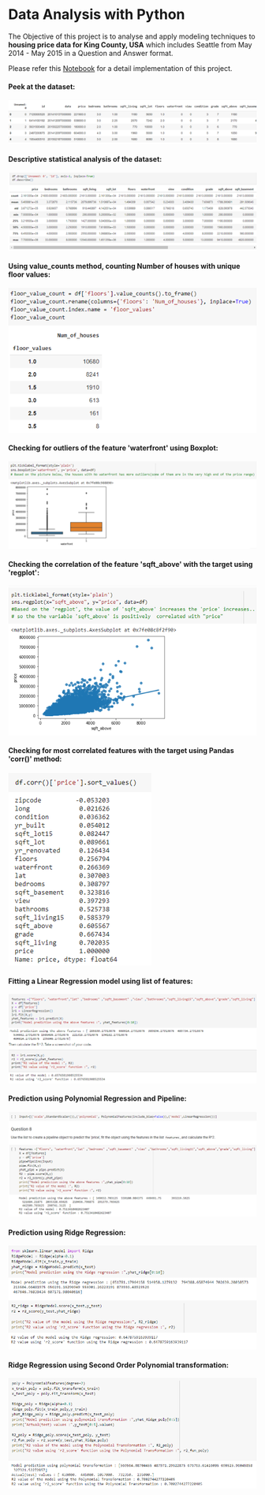 
#  <b>Data Analysis with Python</b>


The Objective of this project is to analyse and apply modeling techniques to <b>housing price data for King County, USA</b> which includes Seattle from May 2014 - May 2015 in a Question and Answer format.


Please refer this <a href='https://github.com/J-R-1/J-R-1/blob/main/Data%20Analysis%20with%20Python/Data_Analysis_using_Python.ipynb'>Notebook</a> for a detail implementation of this project.


#### <b>Peek at the dataset</b>:

<img src='https://github.com/J-R-1/J-R-1/blob/main/Data%20Analysis%20with%20Python/Screenshot%20(323).png' />



#### <b>Descriptive statistical analysis of the dataset</b>:

<img src='https://github.com/J-R-1/J-R-1/blob/main/Data%20Analysis%20with%20Python/da_dsa.png' />



#### <b>Using value_counts method, counting Number of houses with unique floor values</b>:

<img src='https://github.com/J-R-1/J-R-1/blob/main/Data%20Analysis%20with%20Python/da_val_count.png' />



#### <b>Checking for outliers of the feature 'waterfront' using Boxplot</b>:

<img src='https://github.com/J-R-1/J-R-1/blob/main/Data%20Analysis%20with%20Python/da_box.png' />



#### <b>Checking the correlation of the feature 'sqft_above' with the target using 'regplot'</b>:

<img src='https://github.com/J-R-1/J-R-1/blob/main/Data%20Analysis%20with%20Python/da_regplot.png' />



#### <b>Checking for most correlated features with the target using Pandas 'corr()' method</b>:

<img src='https://github.com/J-R-1/J-R-1/blob/main/Data%20Analysis%20with%20Python/da_corr.png' />



#### <b>Fitting a Linear Regression model using list of features</b>:

<img src='https://github.com/J-R-1/J-R-1/blob/main/Data%20Analysis%20with%20Python/da_lr.png' />



#### <b>Prediction using Polynomial Regression and Pipeline</b>:

<img src='https://github.com/J-R-1/J-R-1/blob/main/Data%20Analysis%20with%20Python/Screenshot%20(330).png' />



#### <b>Prediction using Ridge Regression</b>:

<img src='https://github.com/J-R-1/J-R-1/blob/main/Data%20Analysis%20with%20Python/da_rr.png' />




#### <b>Ridge Regression using Second Order Polynomial transformation</b>:

<img src='https://github.com/J-R-1/J-R-1/blob/main/Data%20Analysis%20with%20Python/da_poly_second.png' />



